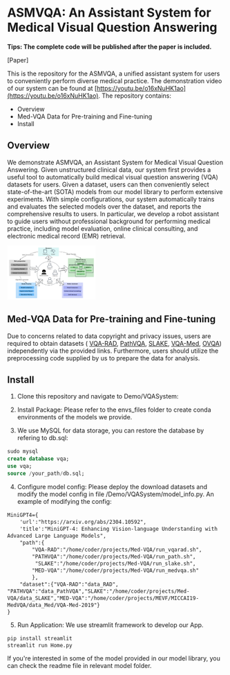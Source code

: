 # ASMVQA: An Assistant System for Medical Visual Question Answering

**Tips: The complete  code will be published after the paper is included.**

[Paper]

This is the repository for the ASMVQA, a unified assistant system for users to conveniently perform diverse medical practice. The demonstration video of our system can be found at [https://youtu.be/o16xNuHK1ao](https://youtu.be/o16xNuHK1ao). The repository contains:

- Overview
- Med-VQA Data for Pre-training and Fine-tuning
- Install

## Overview

We demonstrate ASMVQA, an Assistant System for Medical Visual Question Answering. Given unstructured clinical data, our system first provides a useful tool to automatically build medical visual question answering (VQA) datasets for users. Given a dataset, users can then conveniently select state-of-the-art (SOTA) models from our model library to perform extensive experiments. With simple
configurations, our system automatically trains and evaluates the selected models over the dataset, and reports the comprehensive results to users. In particular, we develop a robot assistant to guide users without professional background for performing medical practice, including model evaluation, online clinical consulting, and electronic medical record (EMR) retrieval.

<img src="/Overview.png" alt="Overview" style="zoom:20%;" />

## Med-VQA Data for Pre-training and Fine-tuning

Due to concerns related to data copyright and privacy issues, users are required to obtain datasets ( [VQA-RAD](https://vision.aioz.io/f/777a3737ee904924bf0d/?dl=1), [PathVQA](https://drive.google.com/drive/folders/1G2C2_FUCyYQKCkSeCRRiTTsLDvOAjFj5), [SLAKE](http://www.med-vqa.com/slake), [VQA-Med](https://github.com/abachaa/VQA-Med-2019), [OVQA](https://dl.acm.org/doi/pdf/10.1145/3477495.3531724)) independently via the provided links. Furthermore, users should utilize the preprocessing code supplied by us to prepare the data for analysis.

## Install

1. Clone this repository and navigate to Demo/VQASystem:

2. Install Package:  Please refer to the envs_files folder to create conda environments of the models we provide. 

3. We use MySQL for data storage,  you can restore the database by refering to db.sql:

```sql
sudo mysql
create database vqa;
use vqa;
source /your_path/db.sql;
```

4. Configure model config: Please deploy the download datasets and modify the model config in file /Demo/VQASystem/model_info.py. An example of modifying the config:

```
MiniGPT4={
    'url':"https://arxiv.org/abs/2304.10592",
    'title':"MiniGPT-4: Enhancing Vision-language Understanding with Advanced Large Language Models",
    "path":{
        "VQA-RAD":"/home/coder/projects/Med-VQA/run_vqarad.sh",
        "PATHVQA":"/home/coder/projects/Med-VQA/run_path.sh",
         "SLAKE":"/home/coder/projects/Med-VQA/run_slake.sh",
        "MED-VQA":"/home/coder/projects/Med-VQA/run_medvqa.sh"
        },
    "dataset":{"VQA-RAD":"data_RAD", "PATHVQA":"data_PathVQA","SLAKE":"/home/coder/projects/Med-VQA/data_SLAKE","MED-VQA":"/home/coder/projects/MEVF/MICCAI19-MedVQA/data_Med/VQA-Med-2019"}
}
```

5. Run Application: We use streamlit framework to develop our App.

```
pip install streamlit
streamlit run Home.py
```

If you're interested in some of the model provided in our model library, you can check the readme file in relevant model folder.







